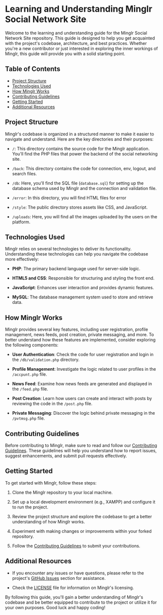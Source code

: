 # Learning and Understanding Minglr Social Network Site

Welcome to the learning and understanding guide for the Minglr Social Network Site repository. This guide is designed to help you get acquainted with the project's codebase, architecture, and best practices. Whether you're a new contributor or just interested in exploring the inner workings of Minglr, this guide will provide you with a solid starting point.

## Table of Contents

- [Project Structure](#project-structure)
- [Technologies Used](#technologies-used)
- [How Minglr Works](#how-minglr-works)
- [Contributing Guidelines](#contributing-guidelines)
- [Getting Started](#getting-started)
- [Additional Resources](#additional-resources)

## Project Structure

Minglr's codebase is organized in a structured manner to make it easier to navigate and understand. Here are the key directories and their purposes:

- `/`: This directory contains the source code for the Minglr application. You'll find the PHP files that power the backend of the social networking site.

- `/back`: This directory contains the code for connection, env, logout, and search files.
  
- `/db`: Here, you'll find the SQL file (`database.sql`) for setting up the database schema used by Minglr and the connection and validation file.
  
- `/error`: In this directory, you will find HTML files for error
  
- `/style`: The public directory stores assets like CSS, and JavaScript.

- `/uploads`: Here, you will find all the images uploaded by the users on the platform.

## Technologies Used

Minglr relies on several technologies to deliver its functionality. Understanding these technologies can help you navigate the codebase more effectively:

- **PHP**: The primary backend language used for server-side logic.

- **HTML5 and CSS**: Responsible for structuring and styling the front end.

- **JavaScript**: Enhances user interaction and provides dynamic features.

- **MySQL**: The database management system used to store and retrieve data.

## How Minglr Works

Minglr provides several key features, including user registration, profile management, news feeds, post creation, private messaging, and more. To better understand how these features are implemented, consider exploring the following components:

- **User Authentication**: Check the code for user registration and login in the `/db/validation.php` directory.

- **Profile Management**: Investigate the logic related to user profiles in the `/accpunt.php` file.

- **News Feed**: Examine how news feeds are generated and displayed in the `/feed.php` file.

- **Post Creation**: Learn how users can create and interact with posts by reviewing the code in the `/post.php` file.

- **Private Messaging**: Discover the logic behind private messaging in the `/pvtmsg.php` file.

## Contributing Guidelines

Before contributing to Minglr, make sure to read and follow our [Contributing Guidelines](CONTRIBUTING.md). These guidelines will help you understand how to report issues, suggest enhancements, and submit pull requests effectively.

## Getting Started

To get started with Minglr, follow these steps:

1. Clone the Minglr repository to your local machine.

2. Set up a local development environment (e.g., XAMPP) and configure it to run the project.

3. Review the project structure and explore the codebase to get a better understanding of how Minglr works.

4. Experiment with making changes or improvements within your forked repository.

5. Follow the [Contributing Guidelines](CONTRIBUTING.md) to submit your contributions.

## Additional Resources

- If you encounter any issues or have questions, please refer to the project's [GitHub Issues](#) section for assistance.

- Check the [LICENSE](LICENSE) file for information on Minglr's licensing.

By following this guide, you'll gain a better understanding of Minglr's codebase and be better equipped to contribute to the project or utilize it for your own purposes. Good luck and happy coding!
